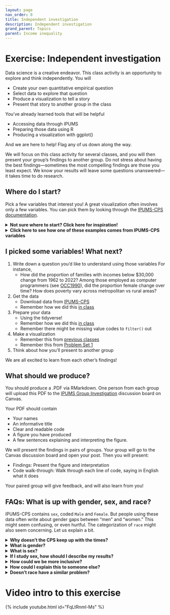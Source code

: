 ```yaml
---
layout: page
nav_order: 8
title: Independent investigation
description: Independent investigation
grand_parent: Topics
parent: Income inequality
---
```


# Exercise: Independent investigation

Data science is a creative endeavor. This class activity is an
opportunity to explore and think independently. You will

- Create your own quantitative empirical question
- Select data to explore that question
- Produce a visualization to tell a story
- Present that story to another group in the class

You’ve already learned tools that will be helpful

- Accessing data through IPUMS
- Preparing those data using R
- Producing a visualization with ggplot()

And we are here to help! Flag any of us down along the way.

We will focus on this class activity for several classes, and you will
then present your group’s findings to another group. Do not stress about
having the best findings—sometimes the most compelling findings are
those you least expect. We know your results will leave some questions
unanswered—it takes time to do research.

## Where do I start?

Pick a few variables that interest you! A great visualization often
involves only a few variables. You can pick them by looking through the
[IPUMS-CPS
documentation](https://cps.ipums.org/cps-action/variables/group).

<details>
<summary>
<b>Not sure where to start? Click here for inspiration!</b>
</summary>

<p>
These reports use IPUMS-CPS data. You could use them as inspiration to find a CPS variable of interest to you.
<ul>
	<li> <a href = "https://laborcenter.berkeley.edu/lowwageca/">Low-Wage Work in California: 2014 Chartbook</a></li>
	<li> <a href = "https://www.bls.gov/opub/reports/womens-earnings/2020/home.htm">Highlights of women’s earnings in 2020</a></li>
	<li> <a href = "https://www.bls.gov/opub/reports/race-and-ethnicity/2021/home.htm">Labor force characteristics by race and ethnicity, 2021</a></li>
	<li> <a href = "https://www.bls.gov/opub/reports/working-poor/2020/home.htm">A profile of the working poor, 2020</a></li>
	<li> <a href = "https://www.pewresearch.org/fact-tank/2022/12/02/for-todays-young-workers-in-the-u-s-job-tenure-is-similar-to-that-of-young-workers-in-the-past/">For today’s young workers in the U.S., job tenure is similar to that of young workers in the past</a></li>
	<li> <a href = "https://www.pewresearch.org/social-trends/2022/07/28/majority-of-u-s-workers-changing-jobs-are-seeing-real-wage-gains/">Majority of U.S. Workers Changing Jobs Are Seeing Real Wage Gains</a></li>
</ul>
</p>
</details>
<details>
<summary>
<b>Click here to see how one of these examples comes from IPUMS-CPS
variables</b>
</summary>
<p>
<a href = "https://www.bls.gov/opub/reports/womens-earnings/2020/home.htm">This report</a> uses a couple of different variables:
<ul>
	<li> Usual weekly earnings (<a href = "https://cps.ipums.org/cps-action/variables/EARNWEEK">found here</a>) </li>
	<li>  Sex (<a href = "https://cps.ipums.org/cps-action/variables/SEX">found here</a>, also see bottom of this page) </li>
	<li>  Age (<a href = "https://cps.ipums.org/cps-action/variables/AGE">found here</a>) </li>
	<li> Race and ethnicity (<a href = "https://cps.ipums.org/cps-action/variables/RACE">found here</a>, and <a href = "https://cps.ipums.org/cps-action/variables/HISPAN">here</a>) </li>
	<li> Educational attainment (<a href = "https://cps.ipums.org/cps-action/variables/EDUC">found here</a>) </li>
	<li>  Occupational group (<a href = "https://cps.ipums.org/cps-action/variables/OCCLY">found here</a>) </li>
</ul>
</p>
</details>

## I picked some variables! What next?

1.  Write down a question you’d like to understand using those variables
    For instance,
    - How did the proportion of families with incomes below \$30,000
      change from 1962 to 2022? Among those employed as computer
      programmers (see
      [OCC1990](https://cps.ipums.org/cps-action/variables/OCC1990#codes_section)),
      did the proportion female change over time? How does poverty vary
      across metropolitan vs rural areas?
2.  Get the data
    - Download data from [IPUMS-CPS](https://cps.ipums.org/cps/)
    - Remember how we did this [in
      class](https://info3370.github.io/lessonplans/3a/)
3.  Prepare your data
    - Using the tidyverse!
    - Remember how we did this [in
      class](https://info3370.github.io/lessonplans/3b/)
    - Remember there might be missing value codes to `filter()` out
4.  Make a visualization
    - Remember this from [previous
      classes](https://info3370.github.io/lessonplans/2a/)
    - Remember this from [Problem Set
      1](https://info3370.github.io/assignments/pset1/)
5.  Think about how you’ll present to another group

We are all excited to learn from each other’s findings!

## What should we produce?

You should produce a .PDF via RMarkdown. One person from each group will upload this PDF to the [IPUMS Group Investigation](https://canvas.cornell.edu/courses/51595/discussion_topics/555339) discussion board on Canvas.

Your PDF should contain

- Your names
- An informative title
- Clear and readable code
- A figure you have produced
- A few sentences explaining and interpreting the figure.

We will present the findings in pairs of groups. Your group will go to the Canvas discussion board and open your post. Then you will present:

- Findings: Present the figure and interpretation
- Code walk-through: Walk through each line of code, saying in English what it does

Your paired group will give feedback, and will also learn from you!

## FAQs: What is up with gender, sex, and race?

IPUMS-CPS contains `sex`, coded `Male` and `Female`. But people using
these data often write about gender gaps between “men” and “women.” This
might seem confusing, or even hurtful. The categorization of `race`
might also seem concerning. Let us explain a bit.

<details>
<summary>
<b>Why doesn’t the CPS keep up with the times?</b>
</summary>
<p style="margin-left: 40px">
As a long-running study, the CPS seeks to ask questions the same way
over time to allow comparisons across years. But as social science
understanding of sex and gender grows, we might realize the variables in
the data do not match the constructs we want to study.
</p>
</details>
<details>
<summary>
<b>What is gender?</b>
</summary>
<p style="margin-left: 40px">
Gender is a socially-construed categorization that refers to the social,
psychological, cultural and behavioral aspects of being a certain gender
identity. This includes expected norms, roles, and activities. Gender is
distinct from sex, is not binary, and varies from society to society
(<a href = "https://www.who.int/health-topics/gender">World Health
Organization</a>,
<a href = "https://cihr-irsc.gc.ca/e/48642.html">Canadian Institutes of
Health’s Research</a>). Some common gender categories are: woman, man,
non-binary, genderqueer.
</p>
</details>
<details>
<summary>
<b>What is sex?</b>
</summary>
<p style="margin-left: 40px">
Sex is a biological categorization that is assigned at birth based on
anatomy, chromosomes, and/or hormones. It is primarily associated with
physical and physiological features of humans and animals
(<a href = "https://cihr-irsc.gc.ca/e/48642.html">Canadian Institutes of
Health’s Research</a>). Sex categories are typically female, male, and
intersex, but there is variation in the biological attributes that
comprise sex, and they can change with or without medical intervention.
</p>
</details>
<details>
<summary>
<b>If I study sex, how should I describe my results?</b>
</summary>
<p style="margin-left: 40px">
If you use the variable ‘sex’ in your research, avoid the terms women
and men when describing your observations, but instead use the
appropriate labels: female, male, and intersex people.
</p>
</details>
<details>
<summary>
<b>How could we be more inclusive?</b>
</summary>
<p style="margin-left: 40px">
Throughout our research efforts, as well as when writing about our
results, it is important to be attentive toward the differences between
these two categories, as well as to be critical toward our quantitative
variables. Reflect on the implications of describing sex as a binary
variable. Which parts of the population are not represented in the data?
(Read more in
<a href = "https://doi.org/10.1080/19419899.2020.1729844">Lindqvist,
<i>What is gender, anyway</i></a>). Lastly,
<a href = "https://cps.ipums.org/cps/">IPUMS-CPS</a>, as many other
datasets, does not hold information about gender. How might these
datasets improve in the future?
</p>
</details>

<details>
<summary>
<b>How could I explain this to someone else?</b>
</summary>
<p style="margin-left: 40px">
Whenever you have doubts about the difference between gender and sex, a
friend of yours does, or you don’t know how to explain it to someone
else, ask The Genderbread Person!
(<a href = "https://www.genderbread.org/wp-content/uploads/2017/02/Breaking-through-the-Binary-by-Sam-Killermann.pdf">more
information here</a>)<br>
<img src="../../assets/images/genderbread.png" alt="Infographic explaining the difference between gender identity, gender expression, biological sex, sexual attraction, and romantic attraction." width="326.4" height="214.0">
</p>
</details>
<details>
<summary>
<b>Doesn’t race have a similar problem?</b>
</summary>
<p style="margin-left: 40px">

Yep. Race is also a social construct with definitions that vary across
societies, over time, and across interactions. The categories available
to respondents have changed over time in the
<a href = "https://www.pewresearch.org/interactives/what-census-calls-us/">Census</a>
and the
<a href = "https://cps.ipums.org/cps-action/variables/RACE#comparability_section">CPS</a>.
And race is multifaceted, so that any categorization might miss
<a href = "https://news.harvard.edu/gazette/story/2021/09/harvard-sociology-professor-weighs-in-on-census-flaws/">important
aspects</a>. We must be mindful that the way we do science could
<a href = "https://www.ucpress.edu/book/9780520270312/the-nature-of-race">reinforce
this construct</a>.

Despite concerns, disparities across categories like sex and race are
important. It is worthwhile to use available data to study these
disparities, while recognizing the limits of the measured data.
</p>
</details>

# Video intro to this exercise

{% include youtube.html id="FqLtRnml-Ms" %}
